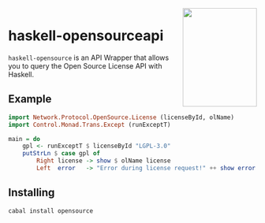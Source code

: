 <img align="right" width="150" height="200" src="https://opensource.org/files/OSIApproved.png">

haskell-opensourceapi
==================

`haskell-opensource` is an API Wrapper that allows you to query the
Open Source License API with Haskell.

Example
-------

```haskell
import Network.Protocol.OpenSource.License (licenseById, olName)
import Control.Monad.Trans.Except (runExceptT)

main = do
    gpl <- runExceptT $ licenseById "LGPL-3.0"
    putStrLn $ case gpl of
        Right license -> show $ olName license
        Left  error   -> "Error during license request!" ++ show error
```

Installing
----------

```
cabal install opensource
```
